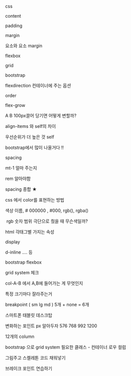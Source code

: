 css

content

padding 

margin

요소와 요소 margin



flexbox

grid

bootstrap



flexdirection 컨테이너에 주는 옵션

order

flex-grow

A B 100px끌어 당기면 어떻게 변할까?



align-items 와 self의 차이

우선순위가 더 높은 것 self



bootstrap에서 많이 나올거다 !!

spacing 

mt-1 얼마 주는지

rem 알아야함

spacing 종합 ★



css 에서 color를 표현하는 방법

색상 이름, # 000000 , #000, rgb(), rgba()

​												rgb 숫자 범위 극단으로 줬을 때 무슨색일까?



html 각태그별 가지는 속성



display 

d-inline .... 등



bootstrap flexbox



grid system 체크

col-A-B 에서 A,B에 들어가는 게 무엇인지



특정 크기마다 잘라주는거

breakpoint ( sm lg md ) 5개 + none = 6개

스마트폰 태블릿 데스크탑

변화하는 포인트 px 알아두자 576 768 992 1200

12개의 column



bootstrap 으로 grid system 필요한 클래스 - 컨테이너 로우 컬럼



그림주고 스켈레톤 코드 채워넣기

브레이크 포인트 연습하기





